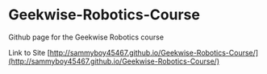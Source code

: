 # Geekwise-Robotics-Course
Github page for the Geekwise Robotics course

Link to Site [http://sammyboy45467.github.io/Geekwise-Robotics-Course/](http://sammyboy45467.github.io/Geekwise-Robotics-Course/)
